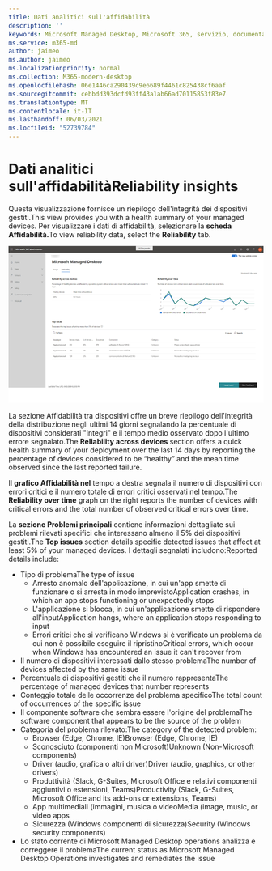 ```yaml
---
title: Dati analitici sull'affidabilità
description: ''
keywords: Microsoft Managed Desktop, Microsoft 365, servizio, documentazione
ms.service: m365-md
author: jaimeo
ms.author: jaimeo
ms.localizationpriority: normal
ms.collection: M365-modern-desktop
ms.openlocfilehash: 06e1446ca290439c9e6689f4461c825438cf6aaf
ms.sourcegitcommit: cebbdd393dcfd93ff43a1ab66ad70115853f83e7
ms.translationtype: MT
ms.contentlocale: it-IT
ms.lasthandoff: 06/03/2021
ms.locfileid: "52739784"
---
```

# <a name="reliability-insights"></a><span data-ttu-id="e9c40-103">Dati analitici sull'affidabilità</span><span class="sxs-lookup"><span data-stu-id="e9c40-103">Reliability insights</span></span>

<span data-ttu-id="e9c40-104">Questa visualizzazione fornisce un riepilogo dell'integrità dei dispositivi gestiti.</span><span class="sxs-lookup"><span data-stu-id="e9c40-104">This view provides you with a health summary of your managed devices.</span></span> <span data-ttu-id="e9c40-105">Per visualizzare i dati di affidabilità, selezionare la **scheda Affidabilità.**</span><span class="sxs-lookup"><span data-stu-id="e9c40-105">To view reliability data, select the **Reliability** tab.</span></span>


![Riquadro Affidabilità: affidabilità tra i dispositivi in alto a sinistra, grafico dell'affidabilità nel tempo in alto a destra, tabella dei problemi principali nella parte inferiore.](../../media/insights_reliability.png)

<span data-ttu-id="e9c40-108">La  sezione Affidabilità tra dispositivi offre un breve riepilogo dell'integrità della distribuzione negli ultimi 14 giorni segnalando la percentuale di dispositivi considerati "integri" e il tempo medio osservato dopo l'ultimo errore segnalato.</span><span class="sxs-lookup"><span data-stu-id="e9c40-108">The **Reliability across devices** section offers a quick health summary of your deployment over the last 14 days by reporting the percentage of devices considered to be “healthy” and the mean time observed since the last reported failure.</span></span> 

 
<span data-ttu-id="e9c40-109">Il **grafico Affidabilità nel** tempo a destra segnala il numero di dispositivi con errori critici e il numero totale di errori critici osservati nel tempo.</span><span class="sxs-lookup"><span data-stu-id="e9c40-109">The **Reliability over time** graph on the right reports the number of devices with critical errors and the total number of observed critical errors over time.</span></span>

<span data-ttu-id="e9c40-110">La **sezione Problemi principali** contiene informazioni dettagliate sui problemi rilevati specifici che interessano almeno il 5% dei dispositivi gestiti.</span><span class="sxs-lookup"><span data-stu-id="e9c40-110">The **Top issues** section details specific detected issues that affect at least 5% of your managed devices.</span></span> <span data-ttu-id="e9c40-111">I dettagli segnalati includono:</span><span class="sxs-lookup"><span data-stu-id="e9c40-111">Reported details include:</span></span>

- <span data-ttu-id="e9c40-112">Tipo di problema</span><span class="sxs-lookup"><span data-stu-id="e9c40-112">The type of issue</span></span>
    - <span data-ttu-id="e9c40-113">Arresto anomalo dell'applicazione, in cui un'app smette di funzionare o si arresta in modo imprevisto</span><span class="sxs-lookup"><span data-stu-id="e9c40-113">Application crashes, in which an app stops functioning or unexpectedly stops</span></span>
    - <span data-ttu-id="e9c40-114">L'applicazione si blocca, in cui un'applicazione smette di rispondere all'input</span><span class="sxs-lookup"><span data-stu-id="e9c40-114">Application hangs, where an application stops responding to input</span></span>
    - <span data-ttu-id="e9c40-115">Errori critici che si verificano Windows si è verificato un problema da cui non è possibile eseguire il ripristino</span><span class="sxs-lookup"><span data-stu-id="e9c40-115">Critical errors, which occur when Windows has encountered an issue it can't recover from</span></span>
- <span data-ttu-id="e9c40-116">Il numero di dispositivi interessati dallo stesso problema</span><span class="sxs-lookup"><span data-stu-id="e9c40-116">The number of devices affected by the same issue</span></span>
- <span data-ttu-id="e9c40-117">Percentuale di dispositivi gestiti che il numero rappresenta</span><span class="sxs-lookup"><span data-stu-id="e9c40-117">The percentage of managed devices that number represents</span></span>
- <span data-ttu-id="e9c40-118">Conteggio totale delle occorrenze del problema specifico</span><span class="sxs-lookup"><span data-stu-id="e9c40-118">The total count of occurrences of the specific issue</span></span>
- <span data-ttu-id="e9c40-119">Il componente software che sembra essere l'origine del problema</span><span class="sxs-lookup"><span data-stu-id="e9c40-119">The software component that appears to be the source of the problem</span></span>
- <span data-ttu-id="e9c40-120">Categoria del problema rilevato:</span><span class="sxs-lookup"><span data-stu-id="e9c40-120">The category of the detected problem:</span></span>
    - <span data-ttu-id="e9c40-121">Browser (Edge, Chrome, IE)</span><span class="sxs-lookup"><span data-stu-id="e9c40-121">Browser (Edge, Chrome, IE)</span></span>
    - <span data-ttu-id="e9c40-122">Sconosciuto (componenti non Microsoft)</span><span class="sxs-lookup"><span data-stu-id="e9c40-122">Unknown (Non-Microsoft components)</span></span>
    - <span data-ttu-id="e9c40-123">Driver (audio, grafica o altri driver)</span><span class="sxs-lookup"><span data-stu-id="e9c40-123">Driver (audio, graphics, or other drivers)</span></span>
    - <span data-ttu-id="e9c40-124">Produttività (Slack, G-Suites, Microsoft Office e relativi componenti aggiuntivi o estensioni, Teams)</span><span class="sxs-lookup"><span data-stu-id="e9c40-124">Productivity (Slack, G-Suites, Microsoft Office and its add-ons or extensions, Teams)</span></span>
    - <span data-ttu-id="e9c40-125">App multimediali (immagini, musica o video</span><span class="sxs-lookup"><span data-stu-id="e9c40-125">Media (image, music, or video apps</span></span>
    - <span data-ttu-id="e9c40-126">Sicurezza (Windows componenti di sicurezza)</span><span class="sxs-lookup"><span data-stu-id="e9c40-126">Security (Windows security components)</span></span>
- <span data-ttu-id="e9c40-127">Lo stato corrente di Microsoft Managed Desktop operations analizza e correggere il problema</span><span class="sxs-lookup"><span data-stu-id="e9c40-127">The current status as Microsoft Managed Desktop Operations investigates and remediates the issue</span></span>

